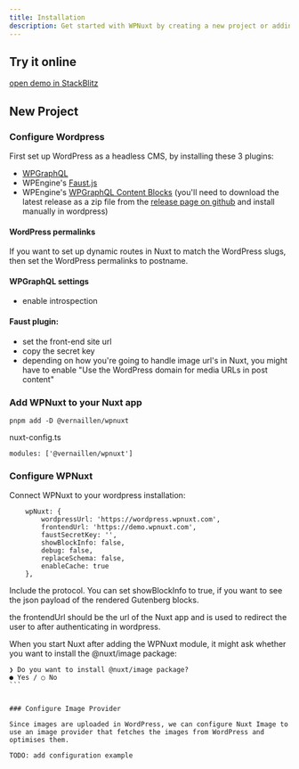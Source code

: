 ```yaml
---
title: Installation
description: Get started with WPNuxt by creating a new project or adding it to an existing Nuxt application.
---
```


## Try it online

[open demo in StackBlitz](https://stackblitz.com/github/vernaillen/wpnuxt-demo)

## New Project

### Configure Wordpress

First set up WordPress as a headless CMS, by installing these 3 plugins:
 * [WPGraphQL](https://wordpress.org/plugins/wp-graphql/)
 * WPEngine's [Faust.js](https://wordpress.org/plugins/faustwp/)
 * WPEngine's [WPGraphQL Content Blocks](https://github.com/wpengine/wp-graphql-content-blocks) (you'll need to download the latest release as a zip file from the [release page on github](https://github.com/wpengine/wp-graphql-content-blocks/releases) and install manually in wordpress)

#### WordPress permalinks
If you want to set up dynamic routes in Nuxt to match the WordPress slugs, then set the WordPress permalinks to postname.

#### WPGraphQL settings
* enable introspection

#### Faust plugin:
* set the front-end site url
* copy the secret key
* depending on how you're going to handle image url's in Nuxt, you might have to enable "Use the WordPress domain for media URLs in post content"


### Add WPNuxt to your Nuxt app

```
pnpm add -D @vernaillen/wpnuxt
```

nuxt-config.ts
```
modules: ['@vernaillen/wpnuxt']
```

### Configure WPNuxt

Connect WPNuxt to your wordpress installation:

```
    wpNuxt: {
        wordpressUrl: 'https://wordpress.wpnuxt.com',
        frontendUrl: 'https://demo.wpnuxt.com',
        faustSecretKey: '',
        showBlockInfo: false,
        debug: false,
        replaceSchema: false,
        enableCache: true
    },
```
Include the protocol.
You can set showBlockInfo to true, if you want to see the json payload of the rendered Gutenberg blocks.

the frontendUrl should be the url of the Nuxt app and is used to redirect the user to after authenticating in wordpress.

When you start Nuxt after adding the WPNuxt module, it might ask whether you want to install the @nuxt/image package:
````
❯ Do you want to install @nuxt/image package?
● Yes / ○ No
```


### Configure Image Provider

Since images are uploaded in WordPress, we can configure Nuxt Image to use an image provider that fetches the images from WordPress and optimises them.

TODO: add configuration example
